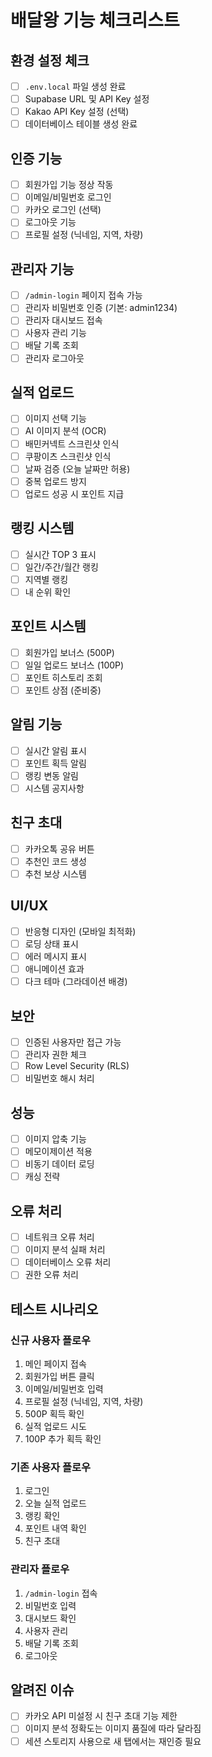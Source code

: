 # 배달왕 기능 체크리스트

## 환경 설정 체크
- [ ] `.env.local` 파일 생성 완료
- [ ] Supabase URL 및 API Key 설정
- [ ] Kakao API Key 설정 (선택)
- [ ] 데이터베이스 테이블 생성 완료

## 인증 기능
- [ ] 회원가입 기능 정상 작동
- [ ] 이메일/비밀번호 로그인
- [ ] 카카오 로그인 (선택)
- [ ] 로그아웃 기능
- [ ] 프로필 설정 (닉네임, 지역, 차량)

## 관리자 기능
- [ ] `/admin-login` 페이지 접속 가능
- [ ] 관리자 비밀번호 인증 (기본: admin1234)
- [ ] 관리자 대시보드 접속
- [ ] 사용자 관리 기능
- [ ] 배달 기록 조회
- [ ] 관리자 로그아웃

## 실적 업로드
- [ ] 이미지 선택 기능
- [ ] AI 이미지 분석 (OCR)
- [ ] 배민커넥트 스크린샷 인식
- [ ] 쿠팡이츠 스크린샷 인식
- [ ] 날짜 검증 (오늘 날짜만 허용)
- [ ] 중복 업로드 방지
- [ ] 업로드 성공 시 포인트 지급

## 랭킹 시스템
- [ ] 실시간 TOP 3 표시
- [ ] 일간/주간/월간 랭킹
- [ ] 지역별 랭킹
- [ ] 내 순위 확인

## 포인트 시스템
- [ ] 회원가입 보너스 (500P)
- [ ] 일일 업로드 보너스 (100P)
- [ ] 포인트 히스토리 조회
- [ ] 포인트 상점 (준비중)

## 알림 기능
- [ ] 실시간 알림 표시
- [ ] 포인트 획득 알림
- [ ] 랭킹 변동 알림
- [ ] 시스템 공지사항

## 친구 초대
- [ ] 카카오톡 공유 버튼
- [ ] 추천인 코드 생성
- [ ] 추천 보상 시스템

## UI/UX
- [ ] 반응형 디자인 (모바일 최적화)
- [ ] 로딩 상태 표시
- [ ] 에러 메시지 표시
- [ ] 애니메이션 효과
- [ ] 다크 테마 (그라데이션 배경)

## 보안
- [ ] 인증된 사용자만 접근 가능
- [ ] 관리자 권한 체크
- [ ] Row Level Security (RLS)
- [ ] 비밀번호 해시 처리

## 성능
- [ ] 이미지 압축 기능
- [ ] 메모이제이션 적용
- [ ] 비동기 데이터 로딩
- [ ] 캐싱 전략

## 오류 처리
- [ ] 네트워크 오류 처리
- [ ] 이미지 분석 실패 처리
- [ ] 데이터베이스 오류 처리
- [ ] 권한 오류 처리

## 테스트 시나리오

### 신규 사용자 플로우
1. 메인 페이지 접속
2. 회원가입 버튼 클릭
3. 이메일/비밀번호 입력
4. 프로필 설정 (닉네임, 지역, 차량)
5. 500P 획득 확인
6. 실적 업로드 시도
7. 100P 추가 획득 확인

### 기존 사용자 플로우
1. 로그인
2. 오늘 실적 업로드
3. 랭킹 확인
4. 포인트 내역 확인
5. 친구 초대

### 관리자 플로우
1. `/admin-login` 접속
2. 비밀번호 입력
3. 대시보드 확인
4. 사용자 관리
5. 배달 기록 조회
6. 로그아웃

## 알려진 이슈
- [ ] 카카오 API 미설정 시 친구 초대 기능 제한
- [ ] 이미지 분석 정확도는 이미지 품질에 따라 달라짐
- [ ] 세션 스토리지 사용으로 새 탭에서는 재인증 필요 